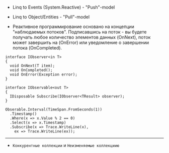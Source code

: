 - Linq to Events (System.Reactive) - "Push"-model
- Linq to Object/Entities - "Pull"-model

- Реактивное программирование основано на концепции "наблюдаемых потоков". Подписавшись на поток - вы будете получать любое количество элементов данных (OnNext), поток может завершить на (OnError) или уведомление о завершении потока (OnCompleted).

```
interface IObserver<in T>
{
  void OnNext(T item);
  void OnCompleted();
  void OnError(Exception error);
}

interface IObservable<out T>
{
  IDisposable Subscribe(IObserver<TResult> observer);
}
```

```
Obserable.Interval(TimeSpan.FromSeconds(1))
  .Timestamp()
  .Where(x => x.Value % 2 == 0)
  .Select(x => x.Timestamp)
  .Subscribe(x => Trace.WriteLine(x),
    ex => Trace.WriteLine(ex));
```
-----------------------------------------------------------------------------------
- `Конкурентные коллекции` и `Неизменяемые коллекциию`
